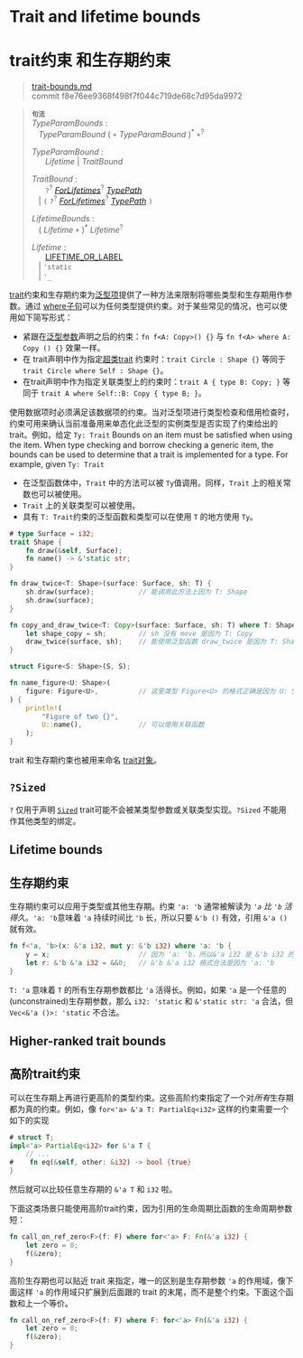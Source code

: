 # Trait and lifetime bounds
# trait约束 和生存期约束

>[trait-bounds.md](https://github.com/rust-lang/reference/blob/master/src/trait-bounds.md)\
>commit f8e76ee9368f498f7f044c719de68c7d95da9972

> **<sup>句法</sup>**\
> _TypeParamBounds_ :\
> &nbsp;&nbsp; _TypeParamBound_ ( `+` _TypeParamBound_ )<sup>\*</sup> `+`<sup>?</sup>
>
> _TypeParamBound_ :\
> &nbsp;&nbsp; &nbsp;&nbsp; _Lifetime_ | _TraitBound_
>
> _TraitBound_ :\
> &nbsp;&nbsp; &nbsp;&nbsp; `?`<sup>?</sup>
> [_ForLifetimes_](#higher-ranked-trait-bounds)<sup>?</sup> [_TypePath_]\
> &nbsp;&nbsp; | `(` `?`<sup>?</sup>
> [_ForLifetimes_](#higher-ranked-trait-bounds)<sup>?</sup> [_TypePath_] `)`
>
> _LifetimeBounds_ :\
> &nbsp;&nbsp; ( _Lifetime_ `+` )<sup>\*</sup> _Lifetime_<sup>?</sup>
>
> _Lifetime_ :\
> &nbsp;&nbsp; &nbsp;&nbsp; [LIFETIME_OR_LABEL]\
> &nbsp;&nbsp; | `'static`\
> &nbsp;&nbsp; | `'_`

[trait][Trait]约束和生存期约束为[泛型项][generic]提供了一种方法来限制将哪些类型和生存期用作参数。通过 [where子句][where clause]可以为任何类型提供约束。对于某些常见的情况，也可以使用如下简写形式：

* 紧跟在[泛型参数][generic]声明之后的约束：`fn f<A: Copy>() {}` 与 `fn f<A> where A: Copy () {}` 效果一样。
* 在 trait声明中作为指定[超类trait][supertraits] 约束时：`trait Circle : Shape {}` 等同于 `trait Circle where Self : Shape {}`。
* 在trait声明中作为指定关联类型上的约束时：`trait A { type B: Copy; }` 等同于 `trait A where Self::B: Copy { type B; }`。

使用数据项时必须满足该数据项的约束。当对泛型项进行类型检查和借用检查时，约束可用来确认当前准备用来单态化此泛型的实例类型是否实现了约束给出的 trait。例如，给定 `Ty: Trait`
Bounds on an item must be satisfied when using the item. When type checking and borrow checking a generic item, the bounds can be used to determine that a trait is implemented for a type. For example, given `Ty: Trait`

* 在泛型函数体中，`Trait` 中的方法可以被 `Ty`值调用。同样，`Trait` 上的相关常数也可以被使用。
* `Trait` 上的关联类型可以被使用。
* 具有 `T: Trait`约束的泛型函数和类型可以在使用 `T` 的地方使用 `Ty`。

```rust
# type Surface = i32;
trait Shape {
    fn draw(&self, Surface);
    fn name() -> &'static str;
}

fn draw_twice<T: Shape>(surface: Surface, sh: T) {
    sh.draw(surface);           // 能调用此方法上因为 T: Shape
    sh.draw(surface);
}

fn copy_and_draw_twice<T: Copy>(surface: Surface, sh: T) where T: Shape {
    let shape_copy = sh;        // sh 没有 move 是因为 T: Copy
    draw_twice(surface, sh);    // 能使用泛型函数 draw_twice 是因为 T: Shape
}

struct Figure<S: Shape>(S, S);

fn name_figure<U: Shape>(
    figure: Figure<U>,          // 这里类型 Figure<U> 的格式正确是因为 U: Shape
) {
    println!(
        "Figure of two {}",
        U::name(),              // 可以使用关联函数
    );
}
```

trait 和生存期约束也被用来命名 [trait对象][trait objects]。

## `?Sized`

`?` 仅用于声明 [`Sized`] trait可能不会被某类型参数或关联类型实现。`?Sized` 不能用作其他类型的绑定。
<!-- `?` is only used to declare that the [`Sized`] trait may not be implemented for a type parameter or associated type. `?Sized` may not be used as a bound for other types. tobemodify-->

## Lifetime bounds
## 生存期约束

生存期约束可以应用于类型或其他生存期。约束 `'a: 'b` 通常被解读为 *`'a` 比 `'b` 活得久*。`'a: 'b`意味着 `'a` 持续时间比 `'b` 长，所以只要 `&'b ()` 有效，引用 `&'a ()` 就有效。

```rust
fn f<'a, 'b>(x: &'a i32, mut y: &'b i32) where 'a: 'b {
    y = x;                      // 因为 'a: 'b，所以&'a i32 是 &'b i32 的子类型
    let r: &'b &'a i32 = &&0;   // &'b &'a i32 格式合法是因为 'a: 'b
}
```
`T: 'a` 意味着 `T` 的所有生存期参数都比 `'a` 活得长。例如，如果 `'a` 是一个任意的(unconstrained)生存期参数，那么 `i32: 'static` 和 `&'static str: 'a` 合法，但 `Vec<&'a ()>: 'static` 不合法。

## Higher-ranked trait bounds
## 高阶trait约束

可以在生存期上再进行更高阶的类型约束。这些高阶约束指定了一个对*所有*生存期都为真的约束。例如，像 `for<'a> &'a T: PartialEq<i32>` 这样的约束需要一个如下的实现
<!-- 高阶trait约束是对带生存期的类型进行进行进一步约束，像这句的例子就是对`&'a T`加上了PartialEq<i32>的约束。高阶trait约束要求它约束的生命周期必须是独立的，内部生存期进行https://doc.rust-lang.org/stable/std/cmp/trait.PartialEq.html 和 https://doc.rust-lang.org/nightly/nomicon/hrtb.html -->
```rust
# struct T;
impl<'a> PartialEq<i32> for &'a T {
    // ...
#    fn eq(&self, other: &i32) -> bool {true}
}
```

然后就可以比较任意生存期的 `&'a T` 和 `i32` 啦。

下面这类场景只能使用高阶trait约束，因为引用的生命周期比函数的生命周期参数短：

```rust
fn call_on_ref_zero<F>(f: F) where for<'a> F: Fn(&'a i32) {
    let zero = 0;
    f(&zero);
}
```
<!-- ```rust compile_error 这里F就没约束'a
fn call_on_ref_zero<'a, F>(f: F) where  F: Fn(&'a i32) {
    let zero = 0;
    f(&zero);
}
``` -->
高阶生存期也可以贴近 trait 来指定，唯一的区别是生存期参数 `'a` 的作用域，像下面这样 `'a` 的作用域只扩展到后面跟的 trait 的末尾，而不是整个约束。下面这个函数和上一个等价。<!-- 这句的意思是如果F的约束有多个trait，那'a的作用域只是扩展它后面紧跟的那个trait的方法 -->

```rust
fn call_on_ref_zero<F>(f: F) where F: for<'a> Fn(&'a i32) {
    let zero = 0;
    f(&zero);
}
```

[LIFETIME_OR_LABEL]: tokens.md#lifetimes-and-loop-labels
[_TypePath_]: paths.md#类型中的路径
[`Sized`]: special-types-and-traits.md#sized

[associated types]: items/associated-items.md#associated-types
[supertraits]: items/traits.md#supertraits
[generic]: items/generics.md
[Trait]: items/traits.md#trait-bounds
[trait objects]: types/trait-object.md
[where clause]: items/generics.md#where子句
